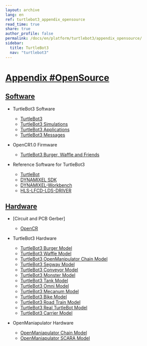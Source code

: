 ```yaml
---
layout: archive
lang: en
ref: turtlebot3_appendix_opensource
read_time: true
share: true
author_profile: false
permalink: /docs/en/platform/turtlebot3/appendix_opensource/
sidebar:
  title: TurtleBot3
  nav: "turtlebot3"
---
```


<div style="counter-reset: h1 21"></div>

# [Appendix #OpenSource](#appendix-opensource)

## [Software](#software)

+ TurtleBot3 Software
  - [TurtleBot3](https://github.com/ROBOTIS-GIT/turtlebot3)
  - [TurtleBot3 Simulations](https://github.com/ROBOTIS-GIT/turtlebot3_simulations)
  - [TurtleBot3 Applications](https://github.com/ROBOTIS-GIT/turtlebot3_applications)
  - [TurtleBot3 Messages](https://github.com/ROBOTIS-GIT/turtlebot3_msgs)


+ OpenCR1.0 Firmware
  - [TurtleBot3 Burger, Waffle and Friends](https://github.com/ROBOTIS-GIT/OpenCR)


+ Reference Software for TurtleBot3
  - [TurtleBot](https://github.com/turtlebot)
  - [DYNAMIXEL SDK](https://github.com/ROBOTIS-GIT/DynamixelSDK)
  - [DYNAMIXEL-Workbench](https://github.com/ROBOTIS-GIT/dynamixel-workbench)
  - [HLS-LFCD-LDS-DRIVER](https://github.com/ROBOTIS-GIT/hls_lfcd_lds_driver)

## [Hardware](#hardware)

+ [Circuit and PCB Gerber]
  - [OpenCR](https://github.com/ROBOTIS-GIT/OpenCR-Hardware)

+ TurtleBot3 Hardware
  - [TurtleBot3 Burger Model](https://goo.gl/SZRdMd)
  - [TurtleBot3 Waffle Model](https://goo.gl/wCDvVI)
  - [TurtleBot3 OpenManipulator Chain Model](https://goo.gl/xgxh2G)
  - [TurtleBot3 Segway Model](https://goo.gl/rbmqLB)
  - [TurtleBot3 Conveyor Model](https://goo.gl/HSSqp7)
  - [TurtleBot3 Monster Model](https://goo.gl/oW8UXY)
  - [TurtleBot3 Tank Model](https://goo.gl/M722Ff)
  - [TurtleBot3 Omni Model](https://goo.gl/2LBJik)
  - [TurtleBot3 Mecanum Model](https://goo.gl/3aTdg9)
  - [TurtleBot3 Bike Model](https://goo.gl/JMntH1)
  - [TurtleBot3 Road Train Model](https://goo.gl/fsH5L2)
  - [TurtleBot3 Real TurtleBot Model](https://goo.gl/wtcHxE)
  - [TurtleBot3 Carrier Model](https://goo.gl/bXzBTJ)

+ OpenManiapulator Hardware
  - [OpenManiapulator Chain Model](https://goo.gl/Wv3KON)
  - [OpenManiapulator SCARA Model](https://goo.gl/oVsK8m)
